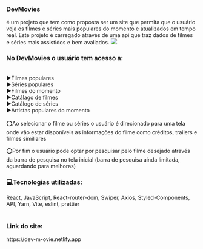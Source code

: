 <h3>DevMovies</h3> é um projeto que tem como proposta ser um site que permita que o usuário veja os filmes e séries mais populares do momento e atualizados em tempo real. 
Este projeto é carregado através de uma api que traz dados de filmes e séries mais assistidos e bem avaliados.

<img src='https://media.licdn.com/dms/image/D4D2DAQEwdWLl5MMbxg/profile-treasury-image-shrink_800_800/0/1699480300873?e=1706205600&v=beta&t=jpA0l6xYFKF1jSNt_d_npHrKvskmDpKmbBoWPrTr88c'/>

<h3>No DevMovies o usuário tem acesso a:</h3>
<br>
▶Filmes populares
<br>
▶Séries populares
<br>
▶Filmes do momento
<br>
▶Catálago de filmes
<br>
▶Catálogo de séries
<br>
▶Artistas populares do momento
<br>
<br>
⭕Ao selecionar o filme ou séries o usuário é direcionado para uma tela onde vão estar disponíveis as informações do filme como créditos, trailers e filmes similiares

⭕Por fim o usuário pode optar por pesquisar pelo filme desejado através da barra de pesquisa no tela inicial (barra de pesquisa ainda limitada, aguardando para melhoras)

<h3>💻Tecnologias utilizadas:</h3> React, JavaScript, React-router-dom, Swiper, Axios, Styled-Components, API, Yarn, Vite, eslint, prettier
<br>
<br>
<h3>Link do site:</h3> https://dev-m-ovie.netlify.app
